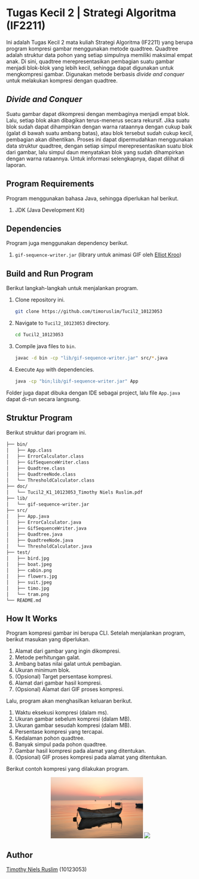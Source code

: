 # Tugas Kecil 2 | Strategi Algoritma (IF2211)

Ini adalah Tugas Kecil 2 mata kuliah Strategi Algoritma (IF2211) yang berupa program kompresi gambar menggunakan metode quadtree. Quadtree adalah struktur data pohon yang setiap simpulnya memiliki maksimal empat anak. Di sini, quadtree merepresentasikan pembagian suatu gambar menjadi blok-blok yang lebih kecil, sehingga dapat digunakan untuk mengkompresi gambar. Digunakan metode berbasis _divide and conquer_ untuk melakukan kompresi dengan quadtree.

## _Divide and Conquer_

Suatu gambar dapat dikompresi dengan membaginya menjadi empat blok. Lalu, setiap blok akan dibagikan terus-menerus secara rekursif. Jika suatu blok sudah dapat dihampirkan dengan warna rataannya dengan cukup baik (galat di bawah suatu ambang batas), atau blok tersebut sudah cukup kecil, pembagian akan dihentikan. Proses ini dapat dipermudahkan menggunakan data struktur quadtree, dengan setiap simpul merepresentasikan suatu blok dari gambar, lalu simpul daun menyatakan blok yang sudah dihampirkan dengan warna rataannya. Untuk informasi selengkapnya, dapat dilihat di laporan.

## Program Requirements

Program menggunakan bahasa Java, sehingga diperlukan hal berikut.

1. JDK (Java Development Kit)

## Dependencies

Program juga menggunakan dependency berikut.

1. `gif-sequence-writer.jar` (library untuk animasi GIF oleh [Elliot Kroo](https://gist.github.com/jesuino/528703e7b1974d857b36))

## Build and Run Program

Berikut langkah-langkah untuk menjalankan program.

1. Clone repository ini.

   ```sh
   git clone https://github.com/timoruslim/Tucil2_10123053
   ```

2. Navigate to `Tucil2_10123053` directory.

   ```sh
   cd Tucil2_10123053
   ```

3. Compile java files to `bin`.

   ```sh
   javac -d bin -cp "lib/gif-sequence-writer.jar" src/*.java
   ```

4. Execute `App` with dependencies.

   ```sh
   java -cp "bin;lib/gif-sequence-writer.jar" App
   ```

Folder juga dapat dibuka dengan IDE sebagai project, lalu file `App.java` dapat di-run secara langsung.

## Struktur Program

Berikut struktur dari program ini.

```
├── bin/
│   ├── App.class
│   ├── ErrorCalculator.class
│   ├── GifSequenceWriter.class
│   ├── Quadtree.class
│   ├── QuadtreeNode.class
│   └── ThresholdCalculator.class
├── doc/
│   └── Tucil2_K1_10123053_Timothy Niels Ruslim.pdf
├── lib/
│   └── gif-sequence-writer.jar
├── src/
│   ├── App.java
│   ├── ErrorCalculator.java
│   ├── GifSequenceWriter.java
│   ├── Quadtree.java
│   ├── QuadtreeNode.java
│   └── ThresholdCalculator.java
├── test/
│   ├── bird.jpg
│   ├── boat.jpeg
│   ├── cabin.png
│   ├── flowers.jpg
│   ├── suit.jpeg
│   ├── timo.jpg
│   └── tram.png
└── README.md
```

## How It Works

Program kompresi gambar ini berupa CLI. Setelah menjalankan program, berikut masukan yang diperlukan.

1. Alamat dari gambar yang ingin dikompresi.
2. Metode perhitungan galat.
3. Ambang batas nilai galat untuk pembagian.
4. Ukuran minimum blok.
5. (Opsional) Target persentase kompresi.
6. Alamat dari gambar hasil kompresi.
7. (Opsional) Alamat dari GIF proses kompresi.

Lalu, program akan menghasilkan keluaran berikut.

1. Waktu eksekusi kompresi (dalam ms).
2. Ukuran gambar sebelum kompresi (dalam MB).
3. Ukuran gambar sesudah kompresi (dalam MB).
4. Persentase kompresi yang tercapai.
5. Kedalaman pohon quadtree.
6. Banyak simpul pada pohon quadtree.
7. Gambar hasil kompresi pada alamat yang ditentukan.
8. (Opsional) GIF proses kompresi pada alamat yang ditentukan.

Berikut contoh kompresi yang dilakukan program.

<p align="center">
   <img src="https://github.com/timoruslim/Tucil2_10123053/blob/main/test/boat.jpeg" width="49%">
   <img src="https://github.com/timoruslim/Tucil2_10123053/blob/main/test/boat_compressed.gif" width="49%"> 
</p>

## Author

[Timothy Niels Ruslim](https://github.com/timoruslim) (10123053)
